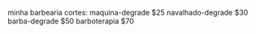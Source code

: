 minha barbearia 
cortes:
maquina-degrade $25
navalhado-degrade $30
barba-degrade $50
barboterapia $70

